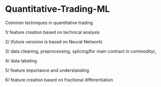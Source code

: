 # Quantitative-Trading-ML
Common techniques in quantitative trading

1/ feature creation based on technical analysis

2/ (future versionn is based on Neural Network)

3/ data cleaning, preprocessing, splicing(for main contract in commodity), 

4/ data labeling

5/ feature importance and understanding

6/ feature creation based on fractional differentiation
